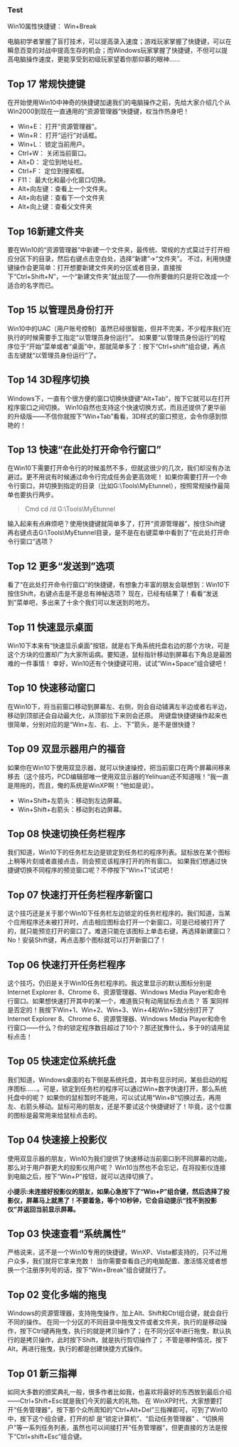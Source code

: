 ### Test

Win10属性快捷键：  Win+Break 



电脑初学者掌握了盲打技术，可以提高录入速度；游戏玩家掌握了快捷键，可以在瞬息百变的对战中提高生存的机会；而Windows玩家掌握了快捷键，不但可以提高电脑操作速度，更能享受到初级玩家望着你那仰慕的眼神……

## Top 17 常规快捷键

在开始使用Win10中神奇的快捷键加速我们的电脑操作之前，先给大家介绍几个从Win2000到现在一直通用的“资源管理器”快捷键，权当作热身吧！

- Win+E： 打开“资源管理器”。
- Win+R： 打开“运行”对话框。
- Win+L： 锁定当前用户。
- Ctrl+W： 关闭当前窗口。
- Alt+D： 定位到地址栏。
- Ctrl+F： 定位到搜索框。
- F11： 最大化和最小化窗口切换。
- Alt+向左键：查看上一个文件夹。
- Alt+向右键：查看下一个文件夹
- Alt+向上键：查看父文件夹

## Top 16新建文件夹

要在Win10的“资源管理器”中新建一个文件夹，最传统、常规的方式莫过于打开相应分区下的目录，然后右键点击空白处，选择“新建”→“文件夹”。
不过，利用快捷键操作会更简单：打开想要新建文件夹的分区或者目录，直接按下“Ctrl+Shift+N”，一个“新建文件夹”就出现了——你所要做的只是将它改成一个适合的名字而已。

 

## Top 15 以管理员身份打开

Win10中的UAC（用户账号控制）虽然已经很智能，但并不完美，不少程序我们在执行的时候需要手工指定“以管理员身份运行”。
如果要“以管理员身份运行”的程序位于“开始”菜单或者“桌面”中，那就简单多了：按下“Ctrl+shift”组合键，再点击左键就“以管理员身份运行”了。

 

## Top 14 3D程序切换

Windows下，一直有个很方便的窗口切换快捷键“Alt+Tab”，按下它就可以在打开程序窗口之间切换。
Win10自然也支持这个快速切换方式，而且还提供了更华丽的升级版——不信你就按下“Win+Tab”看看，3D样式的窗口预览，会令你感到惊艳的！

 

## Top 13 快速“在此处打开命令行窗口”

在Win10下需要打开命令行的时候虽然不多，但就这很少的几次，我们却没有办法避过。更不用说有时候通过命令行完成任务会更高效呢！
如果你需要打开一个命令行窗口，并切换到指定的目录（比如G:\Tools\MyEtunnel），按照常规操作最简单也要执行两步。

> Cmd
> cd /d G:\Tools\MyEtunnel

输入起来有点麻烦吧？使用快捷键就简单多了，打开“资源管理器”，按住Shift键再右键点击G:\Tools\MyEtunnel目录，是不是在右键菜单中看到了“在此处打开命令行窗口”选项？

 

## Top 12 更多“发送到”选项

看了“在此处打开命令行窗口”的快捷键，有想象力丰富的朋友会联想到：Win10下按住Shift，右键点击是不是总有神秘选项？
现在，已经有结果了！看看“发送到”菜单吧，多出来了十余个我们可以发送到的地方。

## Top 11 快速显示桌面

Win10下本来有“快速显示桌面”按钮，就是右下角系统托盘右边的那个方块，可是这个方块的位置却广为大家所诟病。要知道，鼠标指针移动到屏幕右下角总是最困难的一件事情！
幸好，Win10还有个快捷键可用，试试“Win+Space”组合键吧！

## Top 10 快速移动窗口

在Win10下，将当前窗口移动到屏幕左、右侧，则会自动铺满左半边或者右半边，移动到顶部还会自动最大化，从顶部拉下来则会还原。
用键盘快捷键操作起来也很简单，分别对应的是“Win+左、右、上、下”箭头，是不是很快捷？

## Top 09 双显示器用户的福音

如果你在Win10下使用双显示器，就可以快速操控，把当前窗口在两个屏幕间移来移去（这个技巧，PCD编辑部唯一使用双显示器的Yelihuan还不知道哦！“我一直是用拖的，而且，俺的系统是WinXP啊！”他如是说）。

- Win+Shift+左箭头：移动到左边屏幕。
- Win+Shift+右箭头：移动到右边屏幕。

## Top 08 快速切换任务栏程序

我们知道，Win10下的任务栏左边是锁定到任务栏的程序列表。鼠标放在某个图标上稍等片刻或者直接点击，则会预览该程序打开的所有窗口。
如果我们想通过快捷键切换不同程序的预览窗口呢？不停按下“Win+T”试试吧！

 

## Top 07 快速打开任务栏程序新窗口

这个技巧还是关于那个Win10下任务栏左边锁定的任务栏程序的。我们知道，当某个应用程序还未被打开时，点击相应图标会打开一个新窗口，可是已经被打开了的，就只能预览打开的窗口了。难道只能在该图标上单击右键，再选择新建窗口？
No！安装Shift键，再点击那个图标就可以打开新窗口了！

## Top 06 快速打开任务栏程序

这个技巧，仍旧是关于Win10任务栏程序的。我这里显示的默认图标分别是Internet Explorer 8、Chrome 6、资源管理器、Windows Media Player和命令行窗口。如果想快速打开其中的某一个，难道我只有动用鼠标去点击？
答 案同样是否定的！我按下Win+1、Win+2、Win+3、Win+4和Win+5就分别打开了Internet Explorer 8、Chrome 6、资源管理器、Windows Media Player和命令行窗口——什么？你的锁定程序数目超过了10个？那还犹豫什么，多于9的请用鼠标点击！

## Top 05 快速定位系统托盘

我们知道，Windows桌面的右下侧是系统托盘，其中有显示时间，某些启动的程序图标……。可是，锁定到任务栏的程序可以通过Win+数字快速打开，那么系统托盘中的呢？
如果你的鼠标暂时不能用，可以试试用“Win+B”切换过去，再用左、右箭头移动。鼠标可用的朋友，还是不要试这个快捷键好了！毕竟，这个位置的图标是最常用来给鼠标点击的。

## Top 04 快速接上投影仪

使用双显示器的朋友，Win10为我们提供了快速移动当前窗口到不同屏幕的功能，那么对于用户群更大的投影仪用户呢？
Win10当然也不会忘记，在将投影仪连接到电脑之后，按下“Win+P”按钮，就可以选择切换了。

**小提示:未连接好投影仪的朋友，如果心急按下了“Win+P”组合键，然后选择了投影仪，屏幕马上就黑了！不要着急，等个10秒钟，它会自动提示“找不到投影仪”并返回当前显示屏幕。**

## Top 03 快速查看“系统属性”

严格说来，这不是一个Win10专用的快捷键，WinXP、Vista都支持的，只不过用户众多，我们就将它拿来充数！
当你需要查看自己的电脑配置、激活情况或者想换一个注册序列号的话，按下“Win+Break”组合键就行了。

## Top 02 变化多端的拖曳

Windows的资源管理器，支持拖曳操作，加上Alt、Shift和Ctrl组合键，就会自行不同的操作。
在同一个分区的不同目录中拖曳文件或者文件夹，执行的是移动操作，按下Ctrl键再拖曳，执行的就是拷贝操作了；
在不同分区中进行拖曳，默认执行的是拷贝操作，此时按下Shift，就是执行剪切操作了；
不管是哪种情况，按下Alt，再进行拖曳，执行的都是创建快捷方式操作。

## Top 01 新三指禅

如同大多数的颁奖典礼一般，很多作者比如我，也喜欢将最好的东西放到最后介绍——Ctrl+Shift+Esc就是我们今天的最大的礼物。
在 WinXP时代，大家想要打开“任务管理器”，按下那个众所周知的“Ctrl+Alt+Del”三指禅即可，可到了Win10中，按下这个组合键，打开的却 是“锁定计算机”、“启动任务管理器” 、“切换用户”等一系列任务列表，虽然也可以间接打开“任务管理器”，但更直接的方法是按下“Ctrl+shift+Esc”组合键。